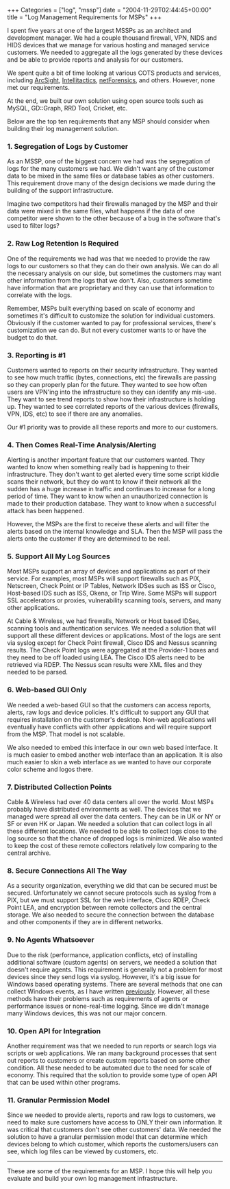 +++
Categories = ["log", "mssp"]
date = "2004-11-29T02:44:45+00:00"
title = "Log Management Requirements for MSPs"
+++

I spent five years at one of the largest MSSPs as an architect and development manager. We had a couple thousand firewall, VPN, NIDS and HIDS devices that we manage for various hosting and managed service customers. We needed to aggregate all the logs generated by these devices and be able to provide reports and analysis for our customers. 

We spent quite a bit of time looking at various COTS products and services, including [ArcSight](http://www.arcsight.com), [Intellitactics](http://www.intellitactics.com), [netForensics](http://www.netforensics.com), and others. However, none met our requirements. 

At the end, we built our own solution using open source tools such as MySQL, GD::Graph, RRD Tool, Cricket, etc. 

Below are the top ten requirements that any MSP should consider when building their log management solution.



### 1. Segregation of Logs by Customer



As an MSSP, one of the biggest concern we had was the segregation of logs for the many customers we had. We didn't want any of the customer data to be mixed in the same files or database tables as other customers. This requirement drove many of the design decisions we made during the building of the support infrastructure. 

Imagine two competitors had their firewalls managed by the MSP and their data were mixed in the same files, what happens if the data of one competitor were shown to the other because of a bug in the software that's used to filter logs?



### 2. Raw Log Retention Is Required



One of the requirements we had was that we needed to provide the raw logs to our customers so that they can do their own analysis. We can do all the necessary analysis on our side, but sometimes the customers may want other information from the logs that we don't. Also, customers sometime have information that are proprietary and they can use that information to correlate with the logs.

Remember, MSPs built everything based on scale of economy and sometimes it's difficult to customize the solution for individual customers. Obviously if the customer wanted to pay for professional services, there's customization we can do. But not every customer wants to or have the budget to do that.



### 3. Reporting is #1



Customers wanted to reports on their security infrastructure. They wanted to see how much traffic (bytes, connections, etc) the firewalls are passing so they can properly plan for the future. They wanted to see how often users are VPN'ing into the infrastructure so they can identify any mis-use. They want to see trend reports to show how their infrastructure is holding up. They wanted to see correlated reports of the various devices (firewalls, VPN, IDS, etc) to see if there are any anomalies.

Our #1 priority was to provide all these reports and more to our customers. 



### 4. Then Comes Real-Time Analysis/Alerting



Alerting is another important feature that our customers wanted. They wanted to know when something really bad is happening to their infrastructure. They don't want to get alerted every time some script kiddie scans their network, but they do want to know if their network all the sudden has a huge increase in traffic and continues to increase for a long period of time. They want to know when an unauthorized connection is made to their production database. They want to know when a successful attack has been happened.

However, the MSPs are the first to receive these alerts and will filter the alerts based on the internal knowledge and SLA. Then the MSP will pass the alerts onto the customer if they are determined to be real.



### 5. Support All My Log Sources



Most MSPs support an array of devices and applications as part of their service. For examples, most MSPs will support firewalls such as PIX, Netscreen, Check Point or IP Tables, Network IDSes such as ISS or Cisco, Host-based IDS such as ISS, Okena, or Trip Wire. Some MSPs will support SSL accelerators or proxies, vulnerability scanning tools, servers, and many other applications. 

At Cable & Wireless, we had firewalls, Network or Host based IDSes, scanning tools and authentication services. We needed a solution that will support all these different devices or applications. Most of the logs are sent via syslog except for Check Point firewall, Cisco IDS and Nessus scanning results. The Check Point logs were aggregated at the Provider-1 boxes and they need to be off loaded using LEA. The Cisco IDS alerts need to be retrieved via RDEP. The Nessus scan results were XML files and they needed to be parsed.



### 6. Web-based GUI Only



We needed a web-based GUI so that the customers can access reports, alerts, raw logs and device policies. It's difficult to support any GUI that requires installation on the customer's desktop. Non-web applications will eventually have conflicts with other applications and will require support from the MSP. That model is not scalable.

We also needed to embed this interface in our own web based interface. It is much easier to embed another web interface than an application. It is also much easier to skin a web interface as we wanted to have our corporate color scheme and logos there.



### 7. Distributed Collection Points



Cable & Wireless had over 40 data centers all over the world. Most MSPs probably have distributed environments as well. The devices that we managed were spread all over the data centers. They can be in UK or NY or SF or even HK or Japan. We needed a solution that can collect logs in all these different locations. We needed to be able to collect logs close to the log source so that the chance of dropped logs is minimized. We also wanted to keep the cost of these remote collectors relatively low comparing to the central archive.



### 8. Secure Connections All The Way



As a security organization, everything we did that can be secured must be secured. Unfortunately we cannot secure protocols such as syslog from a PIX, but we must support SSL for the web interface, Cisco RDEP, Check Point LEA, and encryption between remote collectors and the central storage. We also needed to secure the connection between the database and other components if they are in different networks.



### 9. No Agents Whatsoever



Due to the risk (performance, application conflicts, etc) of installing additional software (custom agents) on servers, we needed a solution that doesn't require agents. This requirement is generally not a problem for most devices since they send logs via syslog. However, it's a big issue for Windows based operating systems. There are several methods that one can collect Windows events, as I have written [previously](http://www.trustpath.com/logmatters/index.php?p=9). However, all these methods have their problems such as requirements of agents or performance issues or none-real-time logging. Since we didn't manage many Windows devices, this was not our major concern.



### 10. Open API for Integration



Another requirement was that we needed to run reports or search logs via scripts or web applications. We ran many background processes that sent out reports to customers or create custom reports based on some other condition. All these needed to be automated due to the need for scale of economy. This required that the solution to provide some type of open API that can be used within other programs.



### 11. Granular Permission Model



Since we needed to provide alerts, reports and raw logs to customers, we need to make sure customers have access to ONLY their own information. It was critical that customers don't see other customers' data. We needed the solution to have a granular permission model that can determine which devices belong to which customer, which reports the customers/users can see, which log files can be viewed by customers, etc.

---

These are some of the requirements for an MSP. I hope this will help you evaluate and build your own log management infrastructure.

